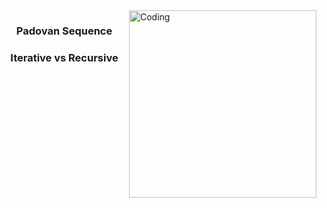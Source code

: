 <img align="right" alt="Coding" width="300" src="https://upload.wikimedia.org/wikipedia/commons/thumb/c/cd/Padovan_triangles_%281%29.png/350px-Padovan_triangles_%281%29.png">
<h3 align="center">Padovan Sequence</h3>
<h3 align="center">Iterative vs Recursive</h3>
